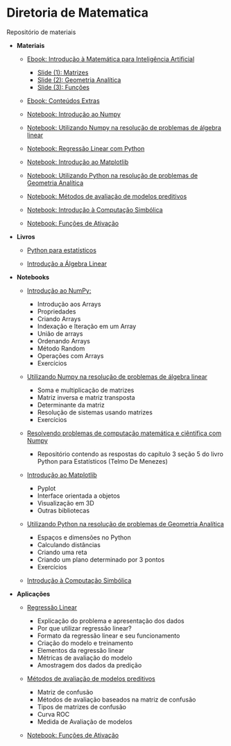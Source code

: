 # Diretoria de Matematica
Repositório de materiais

* **Materiais**

    * [Ebook: Introdução à Matemática para Inteligência Artificial](https://github.com/TailUFPB/DiretoriaMatematica/blob/master/materiais/ebook/TAIL_MAT.pdf)
        * [Slide (1): Matrizes](https://github.com/TailUFPB/DiretoriaMatematica/blob/master/materiais/slides/TAIL___EXERCICIOS.pdf)
        * [Slide (2): Geometria Analítica](https://github.com/TailUFPB/DiretoriaMatematica/blob/master/materiais/slides/TAIL___EXERCICIOS_2.pdf)
        * [Slide (3): Funções](https://github.com/TailUFPB/DiretoriaMatematica/blob/master/materiais/slides/TAIL___EXERCICIOS_3.pdf)

    * [Ebook: Conteúdos Extras](https://github.com/TailUFPB/DiretoriaMatematica/blob/master/materiais/ebook/Conteudos_Extras.pdf)

    * [Notebook: Introdução ao Numpy](https://colab.research.google.com/github/TailUFPB/DiretoriaMatematica/blob/master/materiais/notebooks/NumPy.ipynb)
    * [Notebook: Utilizando Numpy na resolução de problemas de álgebra linear](https://colab.research.google.com/github/TailUFPB/DiretoriaMatematica/blob/master/materiais/notebooks/NumpyProblemasAlgebra.ipynb)
    * [Notebook: Regressão Linear com Python](https://colab.research.google.com/github/TailUFPB/DiretoriaMatematica/blob/master/materiais/notebooks/Regressão_linear_com_Python.ipynb)
    * [Notebook: Introdução ao Matplotlib](https://colab.research.google.com/github/TailUFPB/DiretoriaMatematica/blob/master/materiais/notebooks/Introdução_ao_Matplotlib.ipynb)
    * [Notebook: Utilizando Python na resolução de problemas de Geometria Analítica](https://colab.research.google.com/github/TailUFPB/DiretoriaMatematica/blob/master/materiais/notebooks/PythonGeoAnalitica.ipynb)
    * [Notebook: Métodos de avaliação de modelos preditivos](https://colab.research.google.com/github/TailUFPB/DiretoriaMatematica/blob/master/materiais/notebooks/Métodos_de_avaliação.ipynb)
    * [Notebook: Introdução à Computação Simbólica](https://colab.research.google.com/github/TailUFPB/DiretoriaMatematica/blob/master/materiais/notebooks/Introdução_à_Computação_Simbólica.ipynb)
    * [Notebook: Funções de Ativação](https://colab.research.google.com/github/TailUFPB/DiretoriaMatematica/blob/master/materiais/notebooks/FuncoesDeAtivacao.ipynb)

* **Livros**

    * [Python para estatísticos](https://tmfilho.github.io/pyestbook/intro.html)

    * [Introdução a Álgebra Linear](http://www.mat.ufpb.br/jorge/arquivos/disciplinas/listas/LivroIAL)

* **Notebooks**
    * [Introdução ao NumPy:](https://github.com/TailUFPB/DiretoriaMatematica/blob/master/materiais/notebooks/NumPy.ipynb)
        
        * Introdução aos Arrays
        * Propriedades        
        * Criando Arrays        
        * Indexação e Iteração em um Array        
        * União de arrays   
        * Ordenando Arrays
        * Método Random
        * Operações com Arrays
        * Exercícios

    * [Utilizando Numpy na resolução de problemas de álgebra linear](https://github.com/TailUFPB/DiretoriaMatematica/blob/master/materiais/notebooks/NumpyProblemasAlgebra.ipynb)
        
        * Soma e multiplicação de matrizes
        * Matriz inversa e matriz transposta
        * Determinante da matriz
        * Resolução de sistemas usando matrizes
        * Exercícios
        
    * [Resolvendo problemas de computação matemática e ciêntífica com Numpy](https://github.com/Manuelfjr/PythonParaEstatisticos/blob/master/ExeChapter_2.ipynb)

        * Repositório contendo as respostas do capítulo 3 seção 5 do livro Python para Estatísticos (Telmo De Menezes)
        
    * [Introdução ao Matplotlib](https://github.com/TailUFPB/DiretoriaMatematica/blob/master/materiais/notebooks/Introdu%C3%A7%C3%A3o_ao_Matplotlib.ipynb)
         * Pyplot
         * Interface orientada a objetos
         * Visualização em 3D
         * Outras bibliotecas
         
    * [Utilizando Python na resolução de problemas de Geometria Analítica](https://github.com/TailUFPB/DiretoriaMatematica/blob/master/materiais/notebooks/PythonGeoAnalitica.ipynb)
    
         * Espaços e dimensões no Python
         * Calculando distâncias
         * Criando uma reta
         * Criando um plano determinado por 3 pontos
         * Exercícios

    * [Introdução à Computação Simbólica](https://github.com/TailUFPB/DiretoriaMatematica/blob/master/materiais/notebooks/Introdução_à_Computação_Simbólica.ipynb/)


 * **Aplicações**

    * [Regressão Linear](https://github.com/TailUFPB/DiretoriaMatematica/blob/master/materiais/notebooks/Regress%C3%A3o_linear_com_Python.ipynb)

        * Explicação do problema e apresentação dos dados
        * Por que utilizar regressão linear?
        * Formato da regressão linear e seu funcionamento
        * Criação do modelo e treinamento
        * Elementos da regressão linear
        * Métricas de avaliação do modelo
        * Amostragem dos dados da predição
        
    * [Métodos de avaliação de modelos preditivos](https://github.com/TailUFPB/DiretoriaMatematica/blob/master/materiais/notebooks/M%C3%A9todos_de_avalia%C3%A7%C3%A3o.ipynb)
    
        * Matriz de confusão
        * Métodos de avaliação baseados na matriz de confusão
        * Tipos de matrizes de confusão
        * Curva ROC
        * Medida de Avaliação de modelos
    
    * [Notebook: Funções de Ativação](https://github.com/TailUFPB/DiretoriaMatematica/blob/master/materiais/notebooks/FuncoesDeAtivacao.ipynb)
